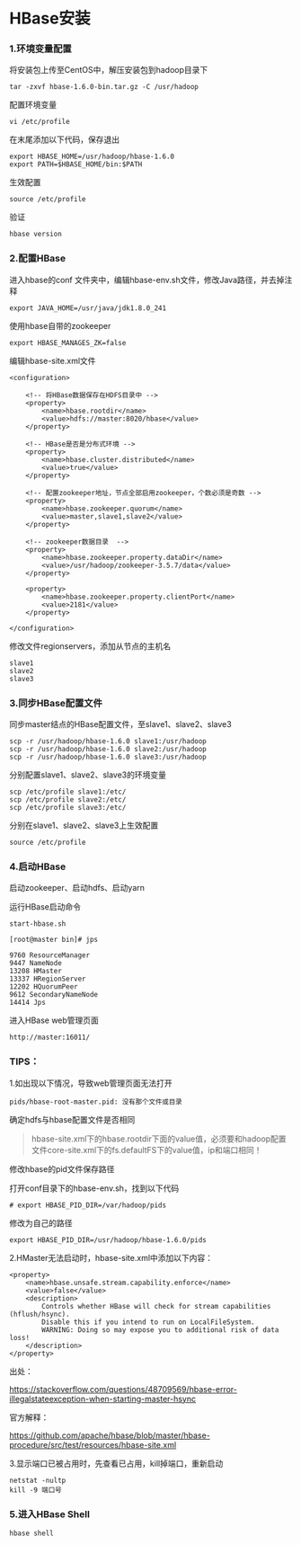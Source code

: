 # HBase安装

### 1.环境变量配置

将安装包上传至CentOS中，解压安装包到hadoop目录下

    tar -zxvf hbase-1.6.0-bin.tar.gz -C /usr/hadoop

配置环境变量

	vi /etc/profile

在末尾添加以下代码，保存退出

	export HBASE_HOME=/usr/hadoop/hbase-1.6.0
	export PATH=$HBASE_HOME/bin:$PATH

生效配置

	source /etc/profile

验证

```
hbase version
```

### 2.配置HBase

进入hbase的conf 文件夹中，编辑hbase-env.sh文件，修改Java路径，并去掉注释

	export JAVA_HOME=/usr/java/jdk1.8.0_241

使用hbase自带的zookeeper

	export HBASE_MANAGES_ZK=false

编辑hbase-site.xml文件

	<configuration>
	
	    <!-- 将HBase数据保存在HDFS目录中 -->
	    <property>
	        <name>hbase.rootdir</name>
	        <value>hdfs://master:8020/hbase</value>
	    </property>
	
	    <!-- HBase是否是分布式环境 -->
	    <property>
	        <name>hbase.cluster.distributed</name>
	        <value>true</value>
	    </property>
	
	    <!-- 配置zookeeper地址，节点全部启用zookeeper，个数必须是奇数 -->
	    <property>
	        <name>hbase.zookeeper.quorum</name>
	        <value>master,slave1,slave2</value>
	    </property>
	
	    <!-- zookeeper数据目录  -->
	    <property>
	        <name>hbase.zookeeper.property.dataDir</name>
	        <value>/usr/hadoop/zookeeper-3.5.7/data</value>
	    </property>
	
	    <property>
	        <name>hbase.zookeeper.property.clientPort</name>
	        <value>2181</value>
	    </property>
	    
	</configuration>
修改文件regionservers，添加从节点的主机名

	slave1
	slave2
	slave3

### 3.同步HBase配置文件

同步master结点的HBase配置文件，至slave1、slave2、slave3

	scp -r /usr/hadoop/hbase-1.6.0 slave1:/usr/hadoop 
	scp -r /usr/hadoop/hbase-1.6.0 slave2:/usr/hadoop 
	scp -r /usr/hadoop/hbase-1.6.0 slave3:/usr/hadoop 

分别配置slave1、slave2、slave3的环境变量

	scp /etc/profile slave1:/etc/
	scp /etc/profile slave2:/etc/
	scp /etc/profile slave3:/etc/

分别在slave1、slave2、slave3上生效配置

	source /etc/profile

### 4.启动HBase

启动zookeeper、启动hdfs、启动yarn

运行HBase启动命令

	start-hbase.sh 
	
	[root@master bin]# jps
	
	9760 ResourceManager
	9447 NameNode
	13208 HMaster
	13337 HRegionServer
	12202 HQuorumPeer
	9612 SecondaryNameNode
	14414 Jps

进入HBase web管理页面

	http://master:16011/

### TIPS：

1.如出现以下情况，导致web管理页面无法打开


	pids/hbase-root-master.pid: 没有那个文件或目录

确定hdfs与hbase配置文件是否相同

> hbase-site.xml下的hbase.rootdir下面的value值，必须要和hadoop配置文件core-site.xml下的fs.defaultFS下的value值，ip和端口相同！

修改hbase的pid文件保存路径

打开conf目录下的hbase-env.sh，找到以下代码

	# export HBASE_PID_DIR=/var/hadoop/pids

修改为自己的路径

	export HBASE_PID_DIR=/usr/hadoop/hbase-1.6.0/pids

2.HMaster无法启动时，hbase-site.xml中添加以下内容：

```
<property>
	<name>hbase.unsafe.stream.capability.enforce</name>
	<value>false</value>
    <description>
        Controls whether HBase will check for stream capabilities (hflush/hsync).
        Disable this if you intend to run on LocalFileSystem.
        WARNING: Doing so may expose you to additional risk of data loss!
    </description>
</property>
```

出处：

https://stackoverflow.com/questions/48709569/hbase-error-illegalstateexception-when-starting-master-hsync

官方解释：

https://github.com/apache/hbase/blob/master/hbase-procedure/src/test/resources/hbase-site.xml

3.显示端口已被占用时，先查看已占用，kill掉端口，重新启动

```
netstat -nultp
kill -9 端口号
```

### 5.进入HBase Shell

	hbase shell